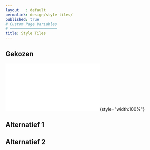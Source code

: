 ```yaml
---
layout   : default
permalink: design/style-tiles/
published: true
# Custom Page Variables
# ─────────────────────
title: Style Tiles
---
```


Gekozen
-------
![Ideaboard1](/1718-nmd3-project-dhaenens_boone/docs/assets/Images/Moodboard.pdf){style="width:100%"}


Alternatief 1
---

Alternatief 2
---